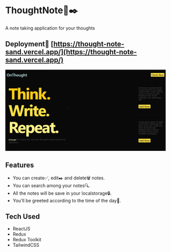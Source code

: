 # ThoughtNote📒✒️

A note taking application for your thoughts

## Deployment🚀 [https://thought-note-sand.vercel.app/](https://thought-note-sand.vercel.app/)

![ui](/assets/ui.png)

## Features

- You can create✅, edit✒️ and delete🗑️ notes.
- You can search among your notes🔍.
- All the notes will be save in your localstorage🔒.
- You'll be greeted according to the time of the day🙌.

## Tech Used

- ReactJS
- Redux
- Redux Toolkit
- TailwindCSS
